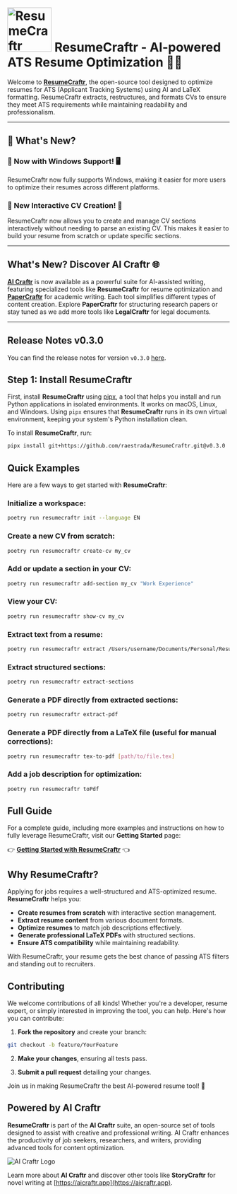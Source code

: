 # <img src="https://res.cloudinary.com/dyknhuvxt/image/upload/f_auto,q_auto/v1736189459/resumecraftr_eb7drc.png" alt="ResumeCraftr Logo" width="100" height="100"> ResumeCraftr - AI-powered ATS Resume Optimization 📄🤖

Welcome to [**ResumeCraftr**](https://resumecraftr.app), the open-source tool designed to optimize resumes for ATS (Applicant Tracking Systems) using AI and LaTeX formatting. ResumeCraftr extracts, restructures, and formats CVs to ensure they meet ATS requirements while maintaining readability and professionalism.

---

## 🚀 What's New?

### 🌟 Now with Windows Support! 🖥️

ResumeCraftr now fully supports Windows, making it easier for more users to optimize their resumes across different platforms.

### 🌟 New Interactive CV Creation! 📝

ResumeCraftr now allows you to create and manage CV sections interactively without needing to parse an existing CV. This makes it easier to build your resume from scratch or update specific sections.

---

## What's New? Discover AI Craftr 🌐

**[AI Craftr](https://aicraftr.app)** is now available as a powerful suite for AI-assisted writing, featuring specialized tools like **ResumeCraftr** for resume optimization and **[PaperCraftr](https://papercraftr.app)** for academic writing. Each tool simplifies different types of content creation. Explore **PaperCraftr** for structuring research papers or stay tuned as we add more tools like **LegalCraftr** for legal documents.

---

## Release Notes v0.3.0

You can find the release notes for version `v0.3.0` [here](https://github.com/raestrada/ResumeCraftr/releases/tag/v0.3.0).

## Step 1: Install ResumeCraftr

First, install **ResumeCraftr** using [pipx](https://pypa.github.io/pipx/), a tool that helps you install and run Python applications in isolated environments. It works on macOS, Linux, and Windows. Using `pipx` ensures that **ResumeCraftr** runs in its own virtual environment, keeping your system's Python installation clean.

To install **ResumeCraftr**, run:

```bash
pipx install git+https://github.com/raestrada/ResumeCraftr.git@v0.3.0
```

## Quick Examples

Here are a few ways to get started with **ResumeCraftr**:

### Initialize a workspace:

```bash
poetry run resumecraftr init --language EN
```

### Create a new CV from scratch:

```bash
poetry run resumecraftr create-cv my_cv
```

### Add or update a section in your CV:

```bash
poetry run resumecraftr add-section my_cv "Work Experience"
```

### View your CV:

```bash
poetry run resumecraftr show-cv my_cv
```

### Extract text from a resume:

```bash
poetry run resumecraftr extract /Users/username/Documents/Personal/Resume.pdf
```

### Extract structured sections:

```bash
poetry run resumecraftr extract-sections
```

### Generate a PDF directly from extracted sections:

```bash
poetry run resumecraftr extract-pdf
```

### Generate a PDF directly from a LaTeX file (useful for manual corrections):

```bash
poetry run resumecraftr tex-to-pdf [path/to/file.tex]
```

### Add a job description for optimization:

```bash
poetry run resumecraftr toPdf
```

## Full Guide

For a complete guide, including more examples and instructions on how to fully leverage ResumeCraftr, visit our **Getting Started** page:

👉 [**Getting Started with ResumeCraftr**](https://resumecraftr.app/getting_started.html) 👈

## Why ResumeCraftr?

Applying for jobs requires a well-structured and ATS-optimized resume. **ResumeCraftr** helps you:

- **Create resumes from scratch** with interactive section management.
- **Extract resume content** from various document formats.
- **Optimize resumes** to match job descriptions effectively.
- **Generate professional LaTeX PDFs** with structured sections.
- **Ensure ATS compatibility** while maintaining readability.

With ResumeCraftr, your resume gets the best chance of passing ATS filters and standing out to recruiters.

## Contributing

We welcome contributions of all kinds! Whether you're a developer, resume expert, or simply interested in improving the tool, you can help. Here's how you can contribute:

1. **Fork the repository** and create your branch:

```bash
git checkout -b feature/YourFeature
```

2. **Make your changes**, ensuring all tests pass.

3. **Submit a pull request** detailing your changes.

Join us in making ResumeCraftr the best AI-powered resume tool! 🚀

## Powered by AI Craftr

**ResumeCraftr** is part of the **AI Craftr** suite, an open-source set of tools designed to assist with creative and professional writing. AI Craftr enhances the productivity of job seekers, researchers, and writers, providing advanced tools for content optimization.

![AI Craftr Logo](https://res.cloudinary.com/dyknhuvxt/image/upload/v1730059761/aicraftr_qzknf4.png)

Learn more about **AI Craftr** and discover other tools like **StoryCraftr** for novel writing at [https://aicraftr.app](https://aicraftr.app).


